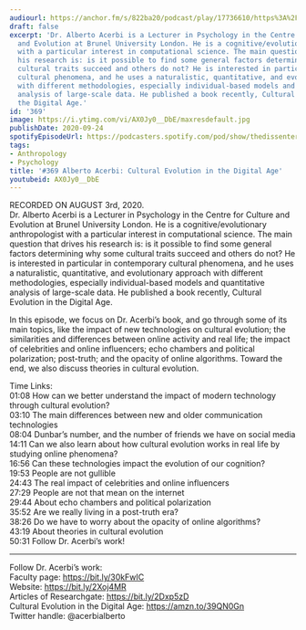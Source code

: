 ```yaml
---
audiourl: https://anchor.fm/s/822ba20/podcast/play/17736610/https%3A%2F%2Fd3ctxlq1ktw2nl.cloudfront.net%2Fstaging%2F2020-7-8%2F8d3749d5-a768-98b0-ab67-c9e13e34e9ba.m4a
draft: false
excerpt: 'Dr. Alberto Acerbi is a Lecturer in Psychology in the Centre for Culture
  and Evolution at Brunel University London. He is a cognitive/evolutionary anthropologist
  with a particular interest in computational science. The main question that drives
  his research is: is it possible to find some general factors determining why some
  cultural traits succeed and others do not? He is interested in particular in contemporary
  cultural phenomena, and he uses a naturalistic, quantitative, and evolutionary approach
  with different methodologies, especially individual-based models and quantitative
  analysis of large-scale data. He published a book recently, Cultural Evolution in
  the Digital Age.'
id: '369'
image: https://i.ytimg.com/vi/AX0Jy0__DbE/maxresdefault.jpg
publishDate: 2020-09-24
spotifyEpisodeUrl: https://podcasters.spotify.com/pod/show/thedissenter/episodes/369-Alberto-Acerbi-Cultural-Evolution-in-the-Digital-Age-ehrpf2
tags:
- Anthropology
- Psychology
title: '#369 Alberto Acerbi: Cultural Evolution in the Digital Age'
youtubeid: AX0Jy0__DbE
---
```

<div class="timelinks">

RECORDED ON AUGUST 3rd, 2020.  
Dr. Alberto Acerbi is a Lecturer in Psychology in the Centre for Culture and Evolution at Brunel University London. He is a cognitive/evolutionary anthropologist with a particular interest in computational science. The main question that drives his research is: is it possible to find some general factors determining why some cultural traits succeed and others do not? He is interested in particular in contemporary cultural phenomena, and he uses a naturalistic, quantitative, and evolutionary approach with different methodologies, especially individual-based models and quantitative analysis of large-scale data. He published a book recently, Cultural Evolution in the Digital Age.

In this episode, we focus on Dr. Acerbi’s book, and go through some of its main topics, like the impact of new technologies on cultural evolution; the similarities and differences between online activity and real life; the impact of celebrities and online influencers; echo chambers and political polarization; post-truth; and the opacity of online algorithms. Toward the end, we also discuss theories in cultural evolution.

Time Links:  
<time>01:08</time> How can we better understand the impact of modern technology through cultural evolution?  
<time>03:10</time> The main differences between new and older communication technologies  
<time>08:04</time> Dunbar’s number, and the number of friends we have on social media  
<time>14:11</time> Can we also learn about how cultural evolution works in real life by studying online phenomena?  
<time>16:56</time> Can these technologies impact the evolution of our cognition?  
<time>19:53</time> People are not gullible  
<time>24:43</time> The real impact of celebrities and online influencers  
<time>27:29</time> People are not that mean on the internet  
<time>29:44</time> About echo chambers and political polarization  
<time>35:52</time> Are we really living in a post-truth era?  
<time>38:26</time> Do we have to worry about the opacity of online algorithms?  
<time>43:19</time> About theories in cultural evolution  
<time>50:31</time> Follow Dr. Acerbi’s work!

---

Follow Dr. Acerbi’s work:  
Faculty page: https://bit.ly/30kFwIC  
Website: https://bit.ly/2Xoj4MR  
Articles of Researchgate: https://bit.ly/2Dxp5zD  
Cultural Evolution in the Digital Age: https://amzn.to/39QN0Gn  
Twitter handle: @acerbialberto
</div>

